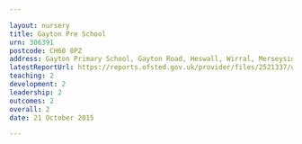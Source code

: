 ```yaml
---

layout: nursery
title: Gayton Pre School
urn: 306391
postcode: CH60 8PZ
address: Gayton Primary School, Gayton Road, Heswall, Wirral, Merseyside, CH60 8PZ
latestReportUrl: https://reports.ofsted.gov.uk/provider/files/2521337/urn/306391.pdf
teaching: 2
development: 2
leadership: 2
outcomes: 2
overall: 2
date: 21 October 2015

---
```

